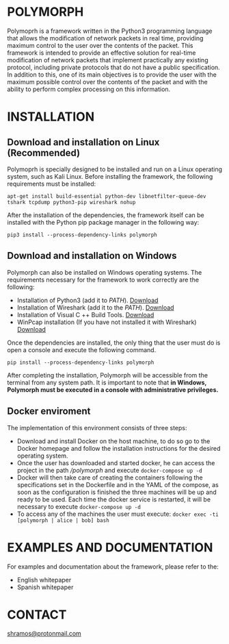 # POLYMORPH

Polymoprh is a framework written in the Python3 programming language that allows the modification of network packets in real time, providing maximum control to the user over the contents of the packet. This framework is intended to provide an effective solution for real-time modification of network packets that implement practically any existing protocol, including private protocols that do not have a public specification. In addition to this, one of its main objectives is to provide the user with the maximum possible control over the contents of the packet and with the ability to perform complex processing on this information.

# INSTALLATION

## Download and installation on Linux (Recommended)

Polymoprh is specially designed to be installed and run on a Linux operating system, such as Kali Linux. Before installing the framework, the following requirements must be installed: 

    apt-get install build-essential python-dev libnetfilter-queue-dev tshark tcpdump python3-pip wireshark nohup

After the installation of the dependencies, the framework itself can be installed with the Python pip package manager in the following way:

    pip3 install --process-dependency-links polymorph

## Download and installation on Windows

Polymorph can also be installed on Windows operating systems. The requirements necessary for the framework to work correctly are the following:

 - Installation of Python3 (add it to *PATH*). [Download](https://www.python.org/downloads/)  
 - Installation of Wireshark (add it to the *PATH*). [Download](https://www.wireshark.org/download.html) 
 - Installation of Visual C    ++ Build Tools. [Download](https://www.visualstudio.com/en/thank-you-downloading-visual-studio/?sku=BuildTools%5C&rel=15) 
 - WinPcap installation (If you have not installed it with Wireshark) [Download](https://www.winpcap.org/install/default.htm)

Once the dependencies are installed, the only thing that the user must do is open a console and execute the following command.

    pip install --process-dependency-links polymorph

After completing the installation, Polymorph will be accessible from the terminal from any system path. It is important to note that **in Windows, Polymorph must be executed in a console with administrative privileges.**

## Docker enviroment
The implementation of this environment consists of three steps:

 - Download and install Docker on the host machine, to do so go to the Docker homepage and follow the installation instructions for the desired operating system.
 - Once the user has downloaded and started docker, he can access the project in the path */polymorph* and execute `docker-compose up -d`
 - Docker will then take care of creating the containers following the specifications set in the Dockerfile and in the YAML of the compose, as soon as the configuration is finished the three machines will be up and ready to be used. Each time the docker service is restarted, it will be necessary to execute `docker-compose up -d`
 - To access any of the machines the user must execute: `docker exec -ti [polymorph | alice | bob] bash`

# EXAMPLES AND DOCUMENTATION
For examples and documentation about the framework, please refer to the:

 - English whitepaper
 - Spanish whitepaper

# CONTACT
shramos@protonmail.com
